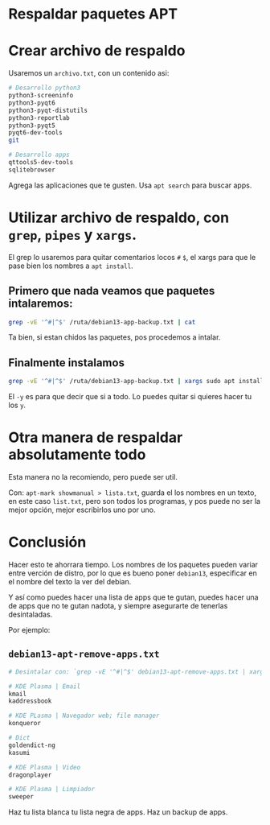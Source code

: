 # Respaldar paquetes APT

# Crear archivo de respaldo

Usaremos un `archivo.txt`, con un contenido asi:
```bash
# Desarrollo python3
python3-screeninfo
python3-pyqt6
python3-pyqt-distutils
python3-reportlab
python3-pyqt5
pyqt6-dev-tools
git

# Desarrollo apps
qttools5-dev-tools
sqlitebrowser
```

Agrega las aplicaciones que te gusten. Usa `apt search` para buscar apps.





# Utilizar archivo de respaldo, con `grep`, `pipes` y `xargs`.

El grep lo usaremos para quitar comentarios locos `#` `$`, el xargs para que le pase bien los nombres a `apt install`.

## Primero que nada veamos que paquetes intalaremos:
```bash
grep -vE '^#|^$' /ruta/debian13-app-backup.txt | cat
```
Ta bien, si estan chidos las paquetes, pos procedemos a intalar.


## Finalmente instalamos
```bash
grep -vE '^#|^$' /ruta/debian13-app-backup.txt | xargs sudo apt install -y
```

El `-y` es para que decir que si a todo. Lo puedes quitar si quieres hacer tu los `y`.





# Otra manera de respaldar absolutamente todo
Esta manera no la recomiendo, pero puede ser util.

Con: `apt-mark showmanual > lista.txt`, guarda el los nombres en un texto, en este caso `list.txt`, pero son todos los programas, y pos puede no ser la mejor opción, mejor escribirlos uno por uno.





# Conclusión

Hacer esto te ahorrara tiempo. Los nombres de los paquetes pueden variar entre verción de distro, por lo que es bueno poner `debian13`, especificar en el nombre del texto la ver del debian.

Y así como puedes hacer una lista de apps que te gutan, puedes hacer una de apps que no te gutan nadota, y siempre asegurarte de tenerlas desintaladas.

Por ejemplo:
## `debian13-apt-remove-apps.txt`
```bash
# Desintalar con: `grep -vE '^#|^$' debian13-apt-remove-apps.txt | xargs sudo apt purge -y`

# KDE Plasma | Email
kmail
kaddressbook

# KDE PLasma | Navegador web; file manager
konqueror

# Dict
goldendict-ng
kasumi

# KDE Plasma | Video
dragonplayer

# KDE Plasma | Limpiador
sweeper
```

Haz tu lista blanca tu lista negra de apps. Haz un backup de apps.
